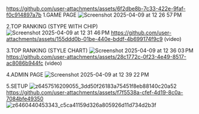 
https://github.com/user-attachments/assets/6f2dbe8b-7c33-422e-9faf-f0c914897a7b
1.GAME PAGE
![Screenshot 2025-04-09 at 12 26 57 PM](https://github.com/user-attachments/assets/1a4ad4a6-381e-461c-8171-9bf599ffbb18)

2.TOP RANKING (STYPE WITH CHIP)
![Screenshot 2025-04-09 at 12 31 46 PM](https://github.com/user-attachments/assets/c7413212-8749-4a6a-90dd-e505c060964c)
https://github.com/user-attachments/assets/155ddd0b-01be-440e-bddf-4b699174f9c9    (video)


3.TOP RANKING (STYLE CHART)
![Screenshot 2025-04-09 at 12 36 03 PM](https://github.com/user-attachments/assets/97984fcf-4544-4255-9592-d787db8e4858)
https://github.com/user-attachments/assets/28c1772c-0f23-4e49-8517-ac8086b944fc (video)

4.ADMIN PAGE
![Screenshot 2025-04-09 at 12 39 22 PM](https://github.com/user-attachments/assets/3329e7e7-2550-42eb-b5ab-9e09ce00fcff)


5.SETUP
![z6457516209055_3dd50f26183a75451f8eb88140c20a52](https://github.com/user-attachments/assets/d1aed398-add2-47d1-8a72-3f07aa7c2018)
https://github.com/user-attachments/assets/f7f5538a-cfef-4d19-8c0a-7084bfe49350
![z6460440453343_c5ca41159d326a805926d11d734d2b3f](https://github.com/user-attachments/assets/8a82ce35-d733-4bc2-bc85-f6b91e53b50e)




